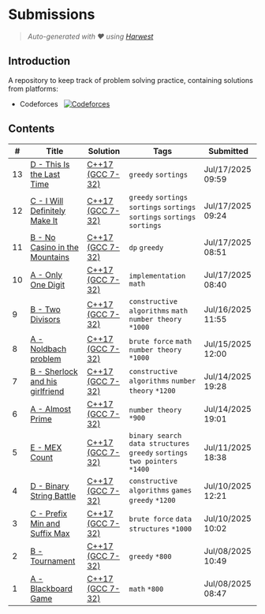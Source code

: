 Submissions
======================
> *Auto-generated with ❤ using [Harwest](https://github.com/nileshsah/harwest-tool)*

## Introduction

A repository to keep track of problem solving practice, containing solutions from platforms:
* Codeforces &nbsp; [![Codeforces](https://cp-logo.vercel.app/codeforces/sebascert)](https://codeforces.com/profile/sebascert)


## Contents

| # | Title | Solution | Tags | Submitted |
|---| ----- | -------- | ---- | --------- |
13 | [D - This Is the Last Time](https://codeforces.com/contest/2126/problem/D) | [C++17 (GCC 7-32)](./codeforces/2126/D.cpp) | `greedy` `sortings` | Jul/17/2025 09:59 | 
12 | [C - I Will Definitely Make It](https://codeforces.com/contest/2126/problem/C) | [C++17 (GCC 7-32)](./codeforces/2126/C.cpp) | `greedy` `sortings` `sortings` `sortings` `sortings` `sortings` `sortings` | Jul/17/2025 09:24 | 
11 | [B - No Casino in the Mountains](https://codeforces.com/contest/2126/problem/B) | [C++17 (GCC 7-32)](./codeforces/2126/B.cpp) | `dp` `greedy` | Jul/17/2025 08:51 | 
10 | [A - Only One Digit](https://codeforces.com/contest/2126/problem/A) | [C++17 (GCC 7-32)](./codeforces/2126/A.cpp) | `implementation` `math` | Jul/17/2025 08:40 | 
9 | [B - Two Divisors](https://codeforces.com/contest/1916/problem/B) | [C++17 (GCC 7-32)](./codeforces/1916/B.cpp) | `constructive algorithms` `math` `number theory` `*1000` | Jul/16/2025 11:55 | 
8 | [A - Noldbach problem](https://codeforces.com/contest/17/problem/A) | [C++17 (GCC 7-32)](./codeforces/17/A.cpp) | `brute force` `math` `number theory` `*1000` | Jul/15/2025 12:00 | 
7 | [B - Sherlock and his girlfriend](https://codeforces.com/contest/776/problem/B) | [C++17 (GCC 7-32)](./codeforces/776/B.cpp) | `constructive algorithms` `number theory` `*1200` | Jul/14/2025 19:28 | 
6 | [A - Almost Prime](https://codeforces.com/contest/26/problem/A) | [C++17 (GCC 7-32)](./codeforces/26/A.cpp) | `number theory` `*900` | Jul/14/2025 19:01 | 
5 | [E - MEX Count](https://codeforces.com/contest/2123/problem/E) | [C++17 (GCC 7-32)](./codeforces/2123/E.cpp) | `binary search` `data structures` `greedy` `sortings` `two pointers` `*1400` | Jul/11/2025 18:38 | 
4 | [D - Binary String Battle](https://codeforces.com/contest/2123/problem/D) | [C++17 (GCC 7-32)](./codeforces/2123/D.cpp) | `constructive algorithms` `games` `greedy` `*1200` | Jul/10/2025 12:21 | 
3 | [C - Prefix Min and Suffix Max](https://codeforces.com/contest/2123/problem/C) | [C++17 (GCC 7-32)](./codeforces/2123/C.cpp) | `brute force` `data structures` `*1000` | Jul/10/2025 10:02 | 
2 | [B - Tournament](https://codeforces.com/contest/2123/problem/B) | [C++17 (GCC 7-32)](./codeforces/2123/B.cpp) | `greedy` `*800` | Jul/08/2025 10:49 | 
1 | [A - Blackboard Game](https://codeforces.com/contest/2123/problem/A) | [C++17 (GCC 7-32)](./codeforces/2123/A.cpp) | `math` `*800` | Jul/08/2025 08:47 | 